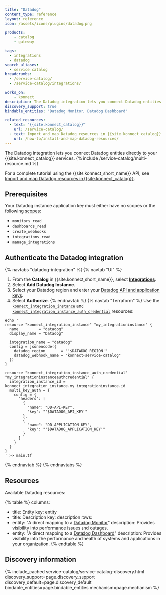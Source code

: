 ```yaml
---
title: "Datadog"
content_type: reference
layout: reference
icon: /assets/icons/plugins/datadog.png

products:
    - catalog
    - gateway

tags:
  - integrations
  - datadog
search_aliases:
  - service catalog
breadcrumbs:
  - /service-catalog/
  - /service-catalog/integrations/

works_on:
    - konnect
description: The Datadog integration lets you connect Datadog entities directly to your {{site.konnect_catalog}} services.
discovery_support: true
bindable_entities: "Datadog Monitor, Datadog Dashboard"

related_resources:
  - text: "{{site.konnect_catalog}}"
    url: /service-catalog/
  - text: Import and map Datadog resources in {{site.konnect_catalog}}
    url: /how-to/install-and-map-datadog-resources/
---
```


The Datadog integration lets you connect Datadog entities directly to your {{site.konnect_catalog}} services.
{% include /service-catalog/multi-resource.md %}

For a complete tutorial using the {{site.konnect_short_name}} API, see [Import and map Datadog resources in {{site.konnect_catalog}}](/how-to/install-and-map-datadog-resources/).

## Prerequisites

Your Datadog instance application key must either have no scopes or the following [scopes](https://docs.datadoghq.com/api/latest/scopes/):
* `monitors_read`
* `dashboards_read`
* `create_webhooks`
* `integrations_read`
* `manage_integrations`

## Authenticate the Datadog integration

{% navtabs "datadog-integration" %}
{% navtab "UI" %}
1. From the **Catalog** in {{site.konnect_short_name}}, select **[Integrations](https://cloud.konghq.com/service-catalog/integrations)**. 
1. Select **Add Datadog Instance**.
1. Select your Datadog region and enter your [Datadog API and application keys](https://docs.datadoghq.com/account_management/api-app-keys/). 
1. Select **Authorize**. 
{% endnavtab %}
{% navtab "Terraform" %}
Use the [`konnect_integration_instance`](https://github.com/Kong/terraform-provider-konnect/blob/main/examples/resources/integration_instance.tf) and [`konnect_integration_instance_auth_credential`](https://github.com/Kong/terraform-provider-konnect/blob/main/examples/resources/integration_instance_auth_credential.tf) resources:
```hcl
echo '
resource "konnect_integration_instance" "my_integrationinstance" {
  name         = "datadog"
  display_name = "Datadog"

  integration_name = "datadog"
  config = jsonencode({
    datadog_region       = "'$DATADOG_REGION'"
    datadog_webhook_name = "konnect-service-catalog"
  })
}

resource "konnect_integration_instance_auth_credential" "my_integrationinstanceauthcredential" {
  integration_instance_id = konnect_integration_instance.my_integrationinstance.id
  multi_key_auth = {
    config = {
      "headers": [
        {
          "name": "DD-API-KEY",
          "key": "'$DATADOG_API_KEY'"
        },
        {
          "name": "DD-APPLICATION-KEY",
          "key": "'$DATADOG_APPLICATION_KEY'"
        }
      ]
    }
  }
}
' >> main.tf
```
{% endnavtab %}
{% endnavtabs %}

## Resources

Available Datadog resources:

<!--vale off-->
{% table %}
columns:
  - title: Entity
    key: entity
  - title: Description
    key: description
rows:
  - entity: "A direct mapping to a [Datadog Monitor](https://docs.datadoghq.com/monitors/)"
    description: Provides visibility into performance issues and outages. 
  - entity: "A direct mapping to a [Datadog Dashboard](https://docs.datadoghq.com/dashboards/)"
    description: Provides visibility into the performance and health of systems and applications in your organization.
{% endtable %}
<!--vale on-->

## Discovery information

<!-- vale off-->

{% include_cached service-catalog/service-catalog-discovery.html 
   discovery_support=page.discovery_support
   discovery_default=page.discovery_default
   bindable_entities=page.bindable_entities
   mechanism=page.mechanism %}

<!-- vale on-->



